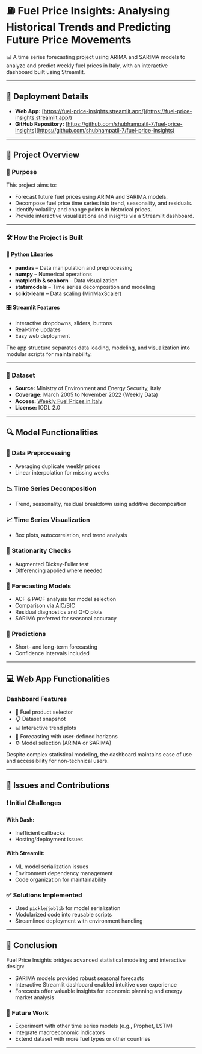 # ⛽ Fuel Price Insights: Analysing Historical Trends and Predicting Future Price Movements

📊 A time series forecasting project using ARIMA and SARIMA models to analyze and predict weekly fuel prices in Italy, with an interactive dashboard built using Streamlit.

---

## 🚀 Deployment Details

- **Web App:** [https://fuel-price-insights.streamlit.app/](https://fuel-price-insights.streamlit.app/)
- **GitHub Repository:** [https://github.com/shubhampatil-7/fuel-price-insights](https://github.com/shubhampatil-7/fuel-price-insights)

---

## 📌 Project Overview

### 🎯 Purpose

This project aims to:

- Forecast future fuel prices using ARIMA and SARIMA models.
- Decompose fuel price time series into trend, seasonality, and residuals.
- Identify volatility and change points in historical prices.
- Provide interactive visualizations and insights via a Streamlit dashboard.

---

### 🛠 How the Project is Built

#### 🐍 Python Libraries
- **pandas** – Data manipulation and preprocessing
- **numpy** – Numerical operations
- **matplotlib & seaborn** – Data visualization
- **statsmodels** – Time series decomposition and modeling
- **scikit-learn** – Data scaling (MinMaxScaler)

#### 🎛 Streamlit Features
- Interactive dropdowns, sliders, buttons
- Real-time updates
- Easy web deployment

The app structure separates data loading, modeling, and visualization into modular scripts for maintainability.

---

### 📂 Dataset

- **Source:** Ministry of Environment and Energy Security, Italy
- **Coverage:** March 2005 to November 2022 (Weekly Data)
- **Access:** [Weekly Fuel Prices in Italy](https://data.world)
- **License:** IODL 2.0

---

## 🔍 Model Functionalities

### 🧹 Data Preprocessing
- Averaging duplicate weekly prices
- Linear interpolation for missing weeks

### 📉 Time Series Decomposition
- Trend, seasonality, residual breakdown using additive decomposition

### 📈 Time Series Visualization
- Box plots, autocorrelation, and trend analysis

### 🧪 Stationarity Checks
- Augmented Dickey-Fuller test
- Differencing applied where needed

### 🧠 Forecasting Models
- ACF & PACF analysis for model selection
- Comparison via AIC/BIC
- Residual diagnostics and Q-Q plots
- SARIMA preferred for seasonal accuracy

### 🔮 Predictions
- Short- and long-term forecasting
- Confidence intervals included

---

## 💻 Web App Functionalities

### Dashboard Features
- 🔘 Fuel product selector
- 📋 Dataset snapshot
- 📊 Interactive trend plots
- 📆 Forecasting with user-defined horizons
- ⚙️ Model selection (ARIMA or SARIMA)

Despite complex statistical modeling, the dashboard maintains ease of use and accessibility for non-technical users.

---

## 🧩 Issues and Contributions

### ❗ Initial Challenges

#### With Dash:
- Inefficient callbacks
- Hosting/deployment issues

#### With Streamlit:
- ML model serialization issues
- Environment dependency management
- Code organization for maintainability

### ✅ Solutions Implemented
- Used `pickle`/`joblib` for model serialization
- Modularized code into reusable scripts
- Streamlined deployment with environment handling

---

## 🏁 Conclusion

Fuel Price Insights bridges advanced statistical modeling and interactive design:

- SARIMA models provided robust seasonal forecasts
- Interactive Streamlit dashboard enabled intuitive user experience
- Forecasts offer valuable insights for economic planning and energy market analysis

### 📌 Future Work
- Experiment with other time series models (e.g., Prophet, LSTM)
- Integrate macroeconomic indicators
- Extend dataset with more fuel types or other countries

---
